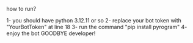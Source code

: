 how to run?

1- you should have python 3.12.11 or so
2- replace your bot token with "YourBotToken" at line 18
3- run the command "pip install pyrogram"
4- enjoy the bot
GOODBYE developer!
